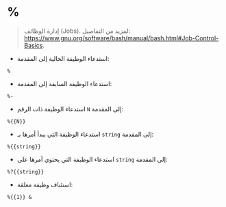 # %

> إدارة الوظائف (Jobs).
> لمزيد من التفاصيل: <https://www.gnu.org/software/bash/manual/bash.html#Job-Control-Basics>.

- استدعاء الوظيفة الحالية إلى المقدمة:

`%`

- استدعاء الوظيفة السابقة إلى المقدمة:

`%-`

- استدعاء الوظيفة ذات الرقم `N` إلى المقدمة:

`%{{N}}`

- استدعاء الوظيفة التي يبدأ أمرها بـ `string` إلى المقدمة:

`%{{string}}`

- استدعاء الوظيفة التي يحتوي أمرها على `string` إلى المقدمة:

`%?{{string}}`

- استئناف وظيفة معلقة:

`%{{1}} &`
